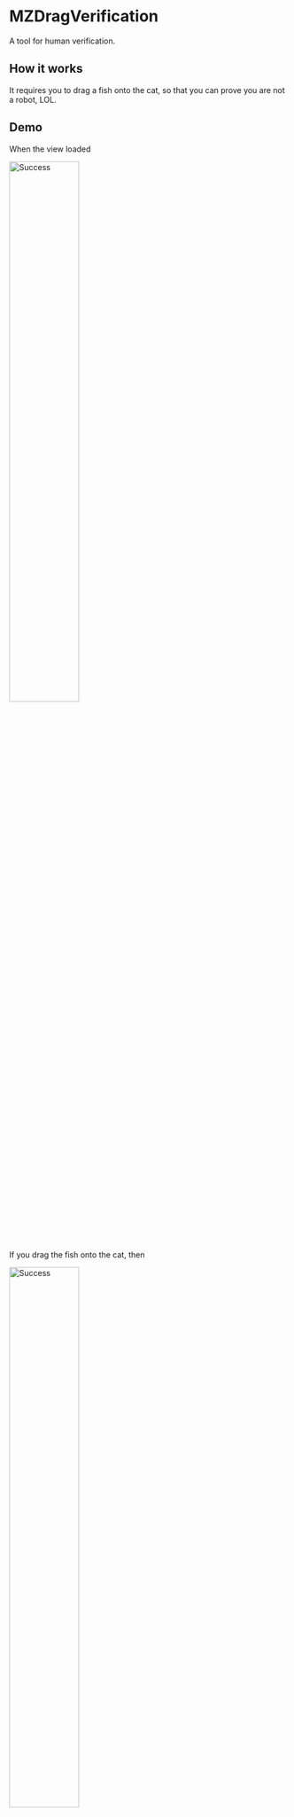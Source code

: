 # MZDragVerification

A tool for human verification.

## How it works

It requires you to drag a fish onto the cat, so that you can prove you are not a robot, LOL.

## Demo

When the view loaded

<img src="https://github.com/mizu-bai/MZDragVerification/blob/main/README.assets/screenshot-start.png" height=50% width=50% alt="Success">

If you drag the fish onto the cat, then 

<img src="https://github.com/mizu-bai/MZDragVerification/blob/main/README.assets/screenshot-success.png" height=50% width=50% alt="Success">

However, when the cat cannot eat the fish 

<img src="https://github.com/mizu-bai/MZDragVerification/blob/main/README.assets/screenshot-success.png" height=50% width=50% alt="Success">


